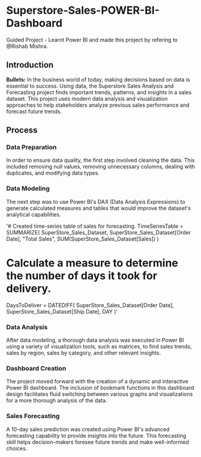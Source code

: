 # Superstore-Sales-POWER-BI-Dashboard
Guided Project -  Learnt Power BI and made this project by refering to @Rishab Mishra.

## Introduction 
**Bullets:** In the business world of today, making decisions based on data is essential to success. Using data, the Superstore Sales Analysis and Forecasting project finds important trends, patterns, and insights in a sales dataset. This project uses modern data analysis and visualization approaches to help stakeholders analyze previous sales performance and forecast future trends.

## Process

### Data Preparation
In order to ensure data quality, the first step involved cleaning the data. This included removing null values, removing unnecessary columns, dealing with duplicates, and modifying data types.
### Data Modeling
The next step was to use Power BI's DAX (Data Analysis Expressions) to generate calculated measures and tables that would improve the dataset's analytical capabilities.

  '# Created time-series table of sales for forecasting.
  TimeSeriesTable = 
  SUMMARIZE(
    SuperStore_Sales_Dataset,
    SuperStore_Sales_Dataset[Order Date],
    "Total Sales", SUM(SuperStore_Sales_Dataset[Sales])
  )  
  
  # Calculate a measure to determine the number of days it took for delivery.
  DaysToDeliver = 
  DATEDIFF(
    SuperStore_Sales_Dataset[Order Date],
    SuperStore_Sales_Dataset[Ship Date],
    DAY
  )'

### Data Analysis
After data modeling, a thorough data analysis was executed in Power BI using a variety of visualization tools, such as matrices, to find sales trends, sales by region, sales by category, and other relevant insights.

### Dashboard Creation
The project moved forward with the creation of a dynamic and interactive Power BI dashboard. The inclusion of bookmark functions in this dashboard design facilitates fluid switching between various graphs and visualizations for a more thorough analysis of the data.

### Sales Forecasting
A 10-day sales prediction was created using Power BI's advanced forecasting capability to provide insights into the future. This forecasting skill helps decision-makers foresee future trends and make well-informed choices.


